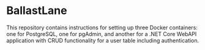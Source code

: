 # BallastLane

This repository contains instructions for setting up three Docker containers: one for PostgreSQL, one for pgAdmin, and another for a .NET Core WebAPI application with CRUD functionality for a user table including authentication.
